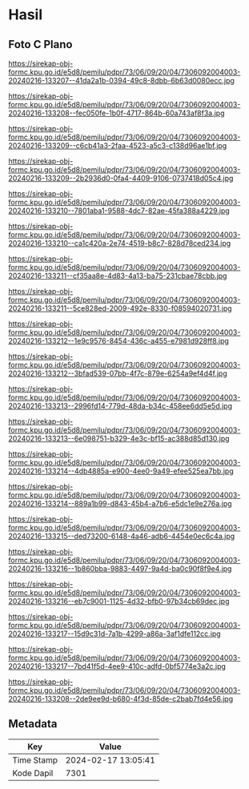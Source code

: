 # Hasil

## Foto C Plano

https://sirekap-obj-formc.kpu.go.id/e5d8/pemilu/pdpr/73/06/09/20/04/7306092004003-20240216-133207--41da2a1b-0394-49c8-8dbb-6b63d0080ecc.jpg

https://sirekap-obj-formc.kpu.go.id/e5d8/pemilu/pdpr/73/06/09/20/04/7306092004003-20240216-133208--fec050fe-1b0f-4717-864b-60a743af8f3a.jpg

https://sirekap-obj-formc.kpu.go.id/e5d8/pemilu/pdpr/73/06/09/20/04/7306092004003-20240216-133209--c6cb41a3-2faa-4523-a5c3-c138d96ae1bf.jpg

https://sirekap-obj-formc.kpu.go.id/e5d8/pemilu/pdpr/73/06/09/20/04/7306092004003-20240216-133209--2b2936d0-0fa4-4409-9106-0737418d05c4.jpg

https://sirekap-obj-formc.kpu.go.id/e5d8/pemilu/pdpr/73/06/09/20/04/7306092004003-20240216-133210--7801aba1-9588-4dc7-82ae-45fa388a4229.jpg

https://sirekap-obj-formc.kpu.go.id/e5d8/pemilu/pdpr/73/06/09/20/04/7306092004003-20240216-133210--ca1c420a-2e74-4519-b8c7-828d78ced234.jpg

https://sirekap-obj-formc.kpu.go.id/e5d8/pemilu/pdpr/73/06/09/20/04/7306092004003-20240216-133211--cf35aa8e-4d83-4a13-ba75-231cbae78cbb.jpg

https://sirekap-obj-formc.kpu.go.id/e5d8/pemilu/pdpr/73/06/09/20/04/7306092004003-20240216-133211--5ce828ed-2009-492e-8330-f08594020731.jpg

https://sirekap-obj-formc.kpu.go.id/e5d8/pemilu/pdpr/73/06/09/20/04/7306092004003-20240216-133212--1e9c9576-8454-436c-a455-e7981d928ff8.jpg

https://sirekap-obj-formc.kpu.go.id/e5d8/pemilu/pdpr/73/06/09/20/04/7306092004003-20240216-133212--3bfad539-07bb-4f7c-879e-6254a9ef4d4f.jpg

https://sirekap-obj-formc.kpu.go.id/e5d8/pemilu/pdpr/73/06/09/20/04/7306092004003-20240216-133213--2996fd14-779d-48da-b34c-458ee6dd5e5d.jpg

https://sirekap-obj-formc.kpu.go.id/e5d8/pemilu/pdpr/73/06/09/20/04/7306092004003-20240216-133213--6e098751-b329-4e3c-bf15-ac388d85d130.jpg

https://sirekap-obj-formc.kpu.go.id/e5d8/pemilu/pdpr/73/06/09/20/04/7306092004003-20240216-133214--4db4885a-e900-4ee0-9a49-efee525ea7bb.jpg

https://sirekap-obj-formc.kpu.go.id/e5d8/pemilu/pdpr/73/06/09/20/04/7306092004003-20240216-133214--889a1b99-d843-45b4-a7b6-e5dc1e9e276a.jpg

https://sirekap-obj-formc.kpu.go.id/e5d8/pemilu/pdpr/73/06/09/20/04/7306092004003-20240216-133215--ded73200-6148-4a46-adb6-4454e0ec6c4a.jpg

https://sirekap-obj-formc.kpu.go.id/e5d8/pemilu/pdpr/73/06/09/20/04/7306092004003-20240216-133216--1b860bba-9883-4497-9a4d-ba0c90f8f9e4.jpg

https://sirekap-obj-formc.kpu.go.id/e5d8/pemilu/pdpr/73/06/09/20/04/7306092004003-20240216-133216--eb7c9001-1125-4d32-bfb0-97b34cb69dec.jpg

https://sirekap-obj-formc.kpu.go.id/e5d8/pemilu/pdpr/73/06/09/20/04/7306092004003-20240216-133217--15d9c31d-7a1b-4299-a86a-3af1dfe112cc.jpg

https://sirekap-obj-formc.kpu.go.id/e5d8/pemilu/pdpr/73/06/09/20/04/7306092004003-20240216-133217--7bd41f5d-4ee9-410c-adfd-0bf5774e3a2c.jpg

https://sirekap-obj-formc.kpu.go.id/e5d8/pemilu/pdpr/73/06/09/20/04/7306092004003-20240216-133208--2de9ee9d-b680-4f3d-85de-c2bab7fd4e56.jpg


## Metadata

| Key        | Value               |
| ---------- | ------------------- |
| Time Stamp | 2024-02-17 13:05:41 |
| Kode Dapil | 7301                |



